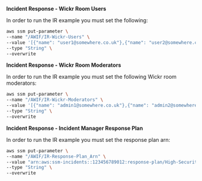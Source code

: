 
**Incident Response  - Wickr Room Users**

In order to run the IR example you must set the following:

```bash
aws ssm put-parameter \
--name "/AWIF/IR-Wickr-Users" \
--value '[{"name": "user1@somewhere.co.uk"},{"name": "user2@somewhere.com"}]' \
--type "String" \
--overwrite
```

**Incident Response  - Wickr Room Moderators**

In order to run the IR example you must set the following Wickr room moderators:

```bash
aws ssm put-parameter \
--name "/AWIF/IR-Wickr-Moderators" \
--value '[{"name": "admin1@somewhere.co.uk"},{"name": "admin2@somewhere.com"}]' \
--type "String" \
--overwrite
```

**Incident Response  - Incident Manager Response Plan**

In order to run the IR example you must set the response plan arn:

```bash
aws ssm put-parameter \
--name "/AWIF/IR-Response-Plan_Arn" \
--value "arn:aws:ssm-incidents::123456789012:response-plan/High-Security-Incident" \
--type "String" \
--overwrite
```

